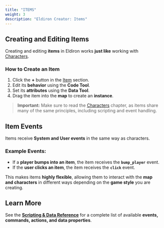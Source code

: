 ```yaml
---
title: "ITEMS"
weight: 3
description: "Eldiron Creator: Items"
---
```


## Creating and Editing Items

Creating and editing **items** in Eldiron works **just like** working with [Characters](/creator/CHARACTERS/).

### How to Create an Item
1. Click the **+** button in the [Item](/creator/sections/#item) section.
2. Edit its **behavior** using the **Code Tool**.
3. Set its **attributes** using the **Data Tool**.
4. Drag the item into the **map** to create an **instance**.

> **Important:**
> Make sure to read the [Characters](/creator/characters) chapter, as items share many of the same principles, including scripting and event handling.

## Item Events

Items receive **System and User events** in the same way as characters.

### Example Events:
- If a **player bumps into an item**, the item receives the **`bump_player`** event.
- If the **user clicks an item**, the item receives the **`click`** event.

This makes items **highly flexible**, allowing them to interact with the **map and characters** in different ways depending on the **game style** you are creating.

## Learn More

See the **[Scripting & Data Reference](/scripting_data)** for a complete list of available **events, commands, actions, and data properties**.
